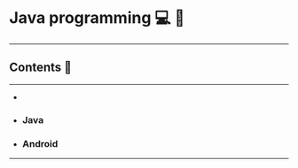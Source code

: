# Java programming :computer: :memo:
---
## Contents :open_file_folder:
---
- 
- ### Java
- ### Android
---